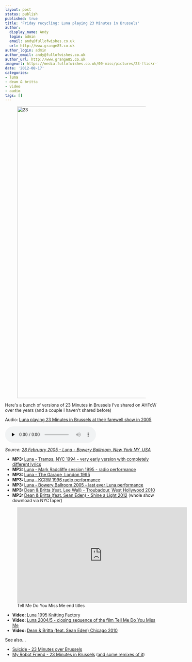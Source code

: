 ```yaml
---
layout: post
status: publish
published: true
title: 'Friday recycling: Luna playing 23 Minutes in Brussels'
author:
  display_name: Andy
  login: admin
  email: andy@fullofwishes.co.uk
  url: http://www.grange85.co.uk
author_login: admin
author_email: andy@fullofwishes.co.uk
author_url: http://www.grange85.co.uk
imageurl: https://media.fullofwishes.co.uk/00-misc/pictures/23-flickr-fraumrau-172458800-cc.jpg
date: '2012-08-17'
categories:
- luna
- dean & britta
- video
- audio
tags: []
---
```


<figure><a data-flickr-embed="true"  href="https://www.flickr.com/photos/fraumrau/173458800/" title="23"><img src="https://c1.staticflickr.com/1/61/173458800_b397da86d7_o.jpg" width="1280" height="960" alt="23"></a><script async src="//embedr.flickr.com/assets/client-code.js" charset="utf-8"></script></figure>

<p class="lead">Here's a bunch of versions of 23 Minutes in Brussels I've shared on AHFoW over the years (and a couple I haven't shared before)</p>

<div class="well">
  <p class="audio">Audio: <a href="https://media.fullofwishes.co.uk/02-luna/audio/luna-20050228-23-minutes-in-brussels-nyc.mp3">Luna playing 23 Minutes in Brussels at their farewell show in 2005</a></p>
  <audio controls="controls" preload="none" src="https://media.fullofwishes.co.uk/02-luna/audio/luna-20050228-23-minutes-in-brussels-nyc.mp3"></audio>
  <p class="source small text-right"><em>Source: <a href="/database/luna/shows/2005/2005-02-28-luna-bowery-ballroom-new-york-ny-usa/">28 February 2005 - Luna - Bowery Ballroom, New York NY, USA</a></em></p>
</div>
<ul>
<li><strong>MP3: </strong><a href="https://www.box.com/shared/o9bg9fykoc">Luna - Tramps, NYC 1994 - very early version with completely different lyrics</a></li>
<li><strong>MP3: </strong><a href="https://www.box.com/shared/obvpf2o7dn">Luna - Mark Radcliffe session 1995 - radio performance</a></li>
<li><strong>MP3: </strong><a href="https://www.box.com/shared/n7r67y5p7a">Luna - The Garage, London 1995</a></li>
<li><strong>MP3: </strong><a href="https://www.box.com/s/a0c7fd7529dff1085740">Luna - KCRW 1996 radio performance</a></li>
<li><strong>MP3: </strong><a href="https://www.box.com/shared/pwgtw3wwsc">Luna - Bowery Ballroom 2005 - last ever Luna performance</a></li>
<li><strong>MP3: </strong><a href="https://www.box.com/s/b1a7e3bc73aac3637ca6">Dean & Britta (feat. Lee Wall) - Troubadour, West Hollywood 2010</a></li>
<li><strong>MP3: </strong><a href="https://www.box.com/s/ea5f8d269946bf3033b0">Dean & Britta (feat. Sean Eden) - Shine a Light 2012</a> (<span class="removed_link" title="http://www.nyctaper.com/?p=10394">whole show download via NYCTaper</span>)</li>
</ul>

<figure class="caption aligncenter"><iframe width="560" height="315" src="https://www.youtube.com/embed/81Sv57rbujA" frameborder="0" allowfullscreen></iframe><figcaption class="caption-text">Tell Me Do You Miss Me end titles</figcaption></figure>

<ul>
<li><strong>Video: </strong><a href="http://www.youtube.com/watch?v=ne1bNtx2SOw">Luna 1995 Knitting Factory</a></li>
<li><strong>Video: </strong><a href="http://www.youtube.com/watch?v=81Sv57rbujA">Luna 2004/5 - closing sequence of the film Tell Me Do You Miss Me</a></li>
<li><strong>Video: </strong><a href="http://www.youtube.com/watch?v=igHukc4PlWY">Dean & Britta (feat. Sean Eden) Chicago 2010</a></li>
</ul>
<p>See also...</p>
<ul>
<li><a href="http://www.youtube.com/watch?v=ZqmK8EYrNDs">Suicide - 23 Minutes over Brussels</a></li>
<li><a href="http://www.youtube.com/watch?v=ee_ZAcnv4Ak">My Robot Friend - 23 Minutes in Brussels</a> (<a href="http://soundcloud.com/myrobotfriend/sets/23m-12/">and some remixes of it</a>)</li>
</ul>
